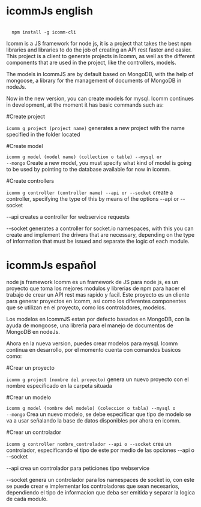 # icommJs english
<code>
  npm install -g icomm-cli
</code>

Icomm is a JS framework for node js, it is a project that takes the best npm libraries and libraries to do the job of creating an API
rest faster and easier.
This project is a client to generate projects in Icomm, as well as the different components that are used in the project,
like the controllers, models.

The models in IcommJS are by default based on MongoDB, with the help of mongoose, a library for the management of documents of
MongoDB in nodeJs.


Now in the new version, you can create models for mysql.
Icomm continues in development, at the moment it has basic commands such as:

#Create project

<code>icomm g project (project name)</code>
generates a new project with the name specified in the folder located

#Create model

<code>icomm g model (model name) (collection o table) --mysql or --mongo</code>
Create a new model, you must specify what kind of model is going to be used by pointing to the database
available for now in icomm.

#Create controllers

<code>icomm g controller (controller name) --api or --socket</code>
create a controller, specifying the type of this by means of the options --api or --socket


--api creates a controller for webservice requests

--socket generates a controller for socket.io namespaces, with this
you can create and implement the drivers that are necessary, depending on the type of
information that must be issued and separate the logic of each module.

# icommJs español

node js framework 
Icomm es un framework de JS para node js, es un proyecto que toma los mejores modulos y librerias de npm para hacer el trabajo de crear un API
rest mas rapido y facil. 
Este proyecto es un cliente para generar proyectos en Icomm, asi como los diferentes componentes que se utilizan en el proyecto,
como los controladores, modelos.

Los modelos en IcommJS estan por defecto basados en MongoDB, con la ayuda de mongoose, una libreria para el manejo de documentos de 
MongoDB en nodeJs.

Ahora en la nueva version, puedes crear modelos para mysql.
Icomm continua en desarrollo, por el momento cuenta con comandos basicos como:

#Crear un proyecto

<code>icomm g project (nombre del proyecto)</code>
genera un nuevo proyecto con el nombre especificado en la carpeta situada

#Crear un modelo

<code>icomm g model (nombre del modelo) (coleccion o tabla) --mysql o --mongo</code>
Crea un nuevo modelo, se debe especificar que tipo de modelo se va a usar señalando la base de datos
disponibles por ahora en icomm.

#Crear un controlador

<code>icomm g controller nombre_controlador --api o --socket</code>
crea un controlador, especificando el tipo de este por medio de las opciones --api o --socket

--api crea un controlador para peticiones tipo webservice

--socket genera un controlador para los namespaces de socket io, con este
se puede crear e implementar los controladores que sean necesarios, dependiendo el tipo de 
informacion que deba ser emitida y separar la logica de cada modulo.


